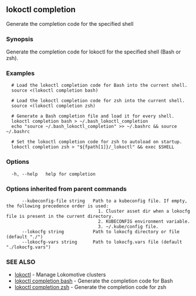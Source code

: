 ## lokoctl completion

Generate the completion code for the specified shell

### Synopsis

  Generate the completion code for lokoctl for the specified shell (Bash or zsh).


### Examples

```
  # Load the lokoctl completion code for Bash into the current shell.
  source <(lokoctl completion bash)

  # Load the lokoctl completion code for zsh into the current shell.
  source <(lokoctl completion zsh)

  # Generate a Bash completion file and load it for every shell.
  lokoctl completion bash > ~/.bash_lokoctl_completion
  echo "source ~/.bash_lokoctl_completion" >> ~/.bashrc && source ~/.bashrc

  # Set the lokoctl completion code for zsh to autoload on startup.
  lokoctl completion zsh > "${fpath[1]}/_lokoctl" && exec $SHELL
```

### Options

```
  -h, --help   help for completion
```

### Options inherited from parent commands

```
      --kubeconfig-file string   Path to a kubeconfig file. If empty, the following precedence order is used:
                                   1. Cluster asset dir when a lokocfg file is present in the current directory.
                                   2. KUBECONFIG environment variable.
                                   3. ~/.kube/config file.
      --lokocfg string           Path to lokocfg directory or file (default "./")
      --lokocfg-vars string      Path to lokocfg.vars file (default "./lokocfg.vars")
```

### SEE ALSO

* [lokoctl](lokoctl.md)	 - Manage Lokomotive clusters
* [lokoctl completion bash](lokoctl_completion_bash.md)	 - Generate the completion code for Bash
* [lokoctl completion zsh](lokoctl_completion_zsh.md)	 - Generate the completion code for zsh

